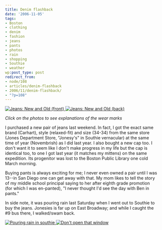 ```yaml
---
title: Denim flashback
date: '2006-11-05'
tags:
- Boston
- clothing
- denim
- fashion
- jeans
- pants
- photos
- rain
- shopping
- Southie
- weather
wp:post_type: post
redirect_from:
- node/108
- articles/denim-flashback
- 2006/11/denim-flashback/
- "?p=108"
---
```


[ ![Jeans: New and Old (front)](http://static.flickr.com/115/289433430_3b1f91be4b_m.jpg) ](http://www.flickr.com/photos/bensheldon/289433430/ "Photo Sharing") [ ![Jeans: New and Old (back)](http://static.flickr.com/115/289435524_59b72d9967_m.jpg) ](http://www.flickr.com/photos/bensheldon/289435524/ "Photo Sharing")

_Click on the photos to see explanations of the wear marks_

I purchased a new pair of jeans last weekend. In fact, I got the exact same brand (Carhart), style (relaxed-fit) and size (34-34) from the same store (Jones Department Store, "Jonesy's" in Southie vernacular) at the same time of year (Novembrish) as I did last year. I also bought a new cap too. I don't want it to seem like I don't make progress in my life but the cap is identical too, to one I got last year (it matches my mittens) on the same expedition. Its progenitor was lost to the Boston Public Library one cold March morning.

Buying pants is always exciting for me; I never even owned a pair until I was 13--in San Diego one can get away with that. My mom likes to tell the story of my middle school principal saying to her after eighth grade promotion (for which I was en-panted), "I never thought I'd see the day with Ben in pants."

In side note, it was pouring rain last Saturday when I went out to Southie to buy the jeans. Jonesies is far up on East Broadway; and while I caught the #9 bus there, I walked/swam back.

[ ![Pouring rain in southie](http://static.flickr.com/102/289691891_d270cfb954_m.jpg) ](http://www.flickr.com/photos/bensheldon/289691891/ "Photo Sharing") [ ![Don't open that window](http://static.flickr.com/100/289693095_341411dd75_m.jpg) ](http://www.flickr.com/photos/bensheldon/289693095/ "Photo Sharing")

